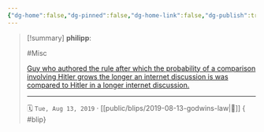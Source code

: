 ```yaml
---
{"dg-home":false,"dg-pinned":false,"dg-home-link":false,"dg-publish":true,"type":"blip","created-date":"2019-08-13T00:00:00","disabled rules":["yaml-title","yaml-title-alias","file-name-heading"],"title":"philipp @ 2019-08-13","dg-permalink":"2019/08/13/godwins-law/","updated-date":"2025-04-30T22:27:34","dg-path":"blips/2019-08-13-godwins-law.md","permalink":"/2019/08/13/godwins-law/","dgPassFrontmatter":true,"created":"2019-08-13T00:00:00","updated":"2025-04-30T22:27:34"}
---
```


> [!summary] **philipp**:
>
> #Misc
>
> [Guy who authored the rule after which the probability of a comparison involving Hitler grows the longer an internet discussion is was compared to Hitler in a longer internet discussion.](https://mobile.twitter.com/sfmnemonic/status/1160921698142760961)
> - - -
>
> 🗓️ `Tue, Aug 13, 2019` · [[public/blips/2019-08-13-godwins-law\|🔗]]
{ #blip}

